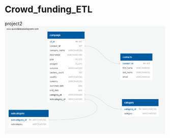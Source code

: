 # Crowd_funding_ETL
project2
![The ERD diagram of the crowdfunding database](/Starter_Files/Crowdfunding_ERD.png)
